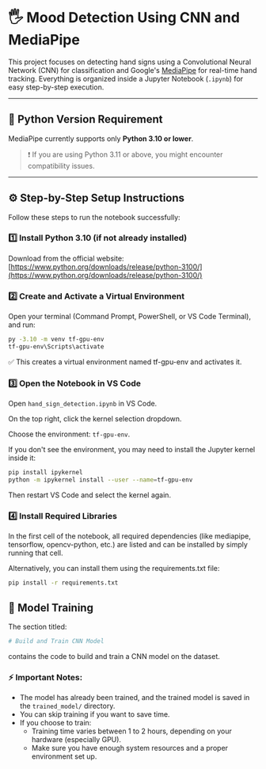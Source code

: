 # 🖐️ Mood Detection Using CNN and MediaPipe

This project focuses on detecting hand signs using a Convolutional Neural Network (CNN) for classification and Google's [MediaPipe](https://mediapipe.dev/) for real-time hand tracking. Everything is organized inside a Jupyter Notebook (`.ipynb`) for easy step-by-step execution.

---

## 🐍 Python Version Requirement

MediaPipe currently supports only **Python 3.10 or lower**.

> ❗ If you are using Python 3.11 or above, you might encounter compatibility issues.

---

## ⚙️ Step-by-Step Setup Instructions

Follow these steps to run the notebook successfully:

### 1️⃣ Install Python 3.10 (if not already installed)

Download from the official website: [https://www.python.org/downloads/release/python-3100/](https://www.python.org/downloads/release/python-3100/)

### 2️⃣ Create and Activate a Virtual Environment

Open your terminal (Command Prompt, PowerShell, or VS Code Terminal), and run:

```bash
py -3.10 -m venv tf-gpu-env
tf-gpu-env\Scripts\activate
```

✅ This creates a virtual environment named tf-gpu-env and activates it.

### 3️⃣ Open the Notebook in VS Code

Open `hand_sign_detection.ipynb` in VS Code.

On the top right, click the kernel selection dropdown.

Choose the environment: `tf-gpu-env`.

If you don't see the environment, you may need to install the Jupyter kernel inside it:

```bash
pip install ipykernel
python -m ipykernel install --user --name=tf-gpu-env
```

Then restart VS Code and select the kernel again.

### 4️⃣ Install Required Libraries

In the first cell of the notebook, all required dependencies (like mediapipe, tensorflow, opencv-python, etc.) are listed and can be installed by simply running that cell.

Alternatively, you can install them using the requirements.txt file:

```bash
pip install -r requirements.txt
```

## 🧠 Model Training

The section titled:

```python
# Build and Train CNN Model
```

contains the code to build and train a CNN model on the dataset.

### ⚡ Important Notes:

- The model has already been trained, and the trained model is saved in the `trained_model/` directory.
- You can skip training if you want to save time.
- If you choose to train:
  - Training time varies between 1 to 2 hours, depending on your hardware (especially GPU).
  - Make sure you have enough system resources and a proper environment set up.
